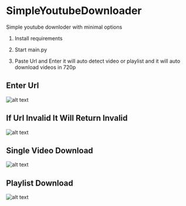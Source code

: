 # SimpleYoutubeDownloader
Simple youtube downloder with minimal options

1) Install requirements 

2) Start main.py

3) Paste Url and Enter it will auto detect video or playlist and it will auto download videos in 720p 

## Enter Url

![alt text](https://i.imgur.com/f0Du4k2.png)

## If Url Invalid It Will Return Invalid

![alt text](https://i.imgur.com/lPldObo.png)

## Single Video Download

![alt text](https://i.imgur.com/Qie5Zm3.png)

## Playlist Download

![alt text](https://i.imgur.com/cGnC322.png)
